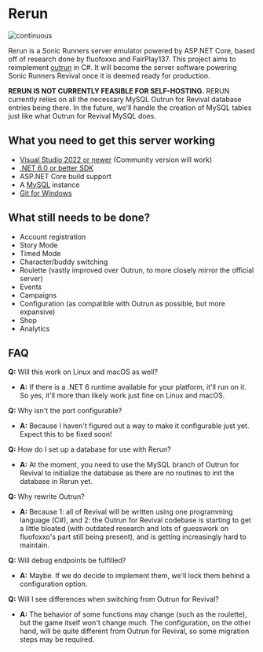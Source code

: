 # Rerun

![continuous](https://github.com/FairPlay137/OutrunSharp/actions/workflows/ci.yml/badge.svg)

Rerun is a Sonic Runners server emulator powered by ASP.NET Core, based off of research done by fluofoxxo and FairPlay137. This project aims to reimplement [outrun](https://github.com/Mtbcooler/outrun) in C#. It will become the server software powering Sonic Runners Revival once it is deemed ready for production.

**RERUN IS NOT CURRENTLY FEASIBLE FOR SELF-HOSTING.** RERUN currently relies on all the necessary MySQL Outrun for Revival database entries being there. In the future, we'll handle the creation of MySQL tables just like what Outrun for Revival MySQL does.

## What you need to get this server working
* [Visual Studio 2022 or newer](https://visualstudio.microsoft.com/vs/) (Community version will work)
* [.NET 6.0 or better SDK](https://dotnet.microsoft.com/download)
* ASP.NET Core build support
* A [MySQL](https://dev.mysql.com/downloads/) instance
* [Git for Windows](https://git-scm.com/download/win)

## What still needs to be done?
* Account registration
* Story Mode
* Timed Mode
* Character/buddy switching
* Roulette (vastly improved over Outrun, to more closely mirror the official server)
* Events
* Campaigns
* Configuration (as compatible with Outrun as possible, but more expansive)
* Shop
* Analytics

## FAQ
**Q:** Will this work on Linux and macOS as well?
* **A:** If there is a .NET 6 runtime available for your platform, it'll run on it. So yes, it'll more than likely work just fine on Linux and macOS.

**Q:** Why isn't the port configurable?
* **A:** Because I haven't figured out a way to make it configurable just yet. Expect this to be fixed soon!

**Q:** How do I set up a database for use with Rerun?
* **A:** At the moment, you need to use the MySQL branch of Outrun for Revival to initialize the database as there are no routines to init the database in Rerun yet.

**Q:** Why rewrite Outrun?
* **A:** Because 1: all of Revival will be written using one programming language (C#), and 2: the Outrun for Revival codebase is starting to get a little bloated (with outdated research and lots of guesswork on fluofoxxo's part still being present), and is getting increasingly hard to maintain.

**Q:** Will debug endpoints be fulfilled?
* **A:** Maybe. If we do decide to implement them, we'll lock them behind a configuration option.

**Q:** Will I see differences when switching from Outrun for Revival?
* **A:** The behavior of some functions may change (such as the roulette), but the game itself won't change much. The configuration, on the other hand, will be quite different from Outrun for Revival, so some migration steps may be required.
